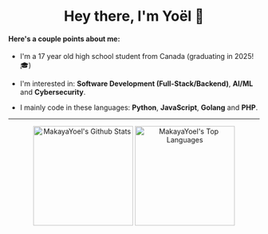<h1 align="center">Hey there, I'm Yoël 👋</h1>

#### Here's a couple points about me:
- I'm a 17 year old high school student from Canada (graduating in 2025! 🎓)
  
- I'm interested in: <b>Software Development (Full-Stack/Backend)</b>, <b>AI/ML</b> and <b>Cybersecurity</b>.

- I mainly code in these languages: <b>Python</b>, <b>JavaScript</b>, <b>Golang</b> and <b>PHP</b>.
 
<hr>

<p align="center">
  <img height="200" src="https://github-readme-stats-seven-blush-60.vercel.app/api?username=MakayaYoel&theme=tokyonight&show_icons=true" alt="MakayaYoel's Github Stats"/>
  <img height="200" src="https://github-readme-stats-seven-blush-60.vercel.app/api/top-langs/?username=MakayaYoel&theme=tokyonight&size_weight=0.5&count_weight=0.5&layout=compact&hide=blade,css,html" alt="MakayaYoel's Top Languages"/>
</p>
